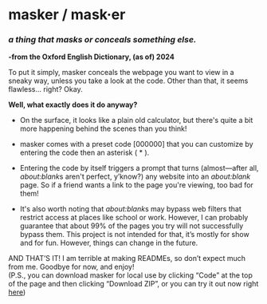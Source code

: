 # masker / mask·er  
### *a thing that masks or conceals something else.*

**\-from the Oxford English Dictionary, (as of) 2024**

To put it simply, masker conceals the webpage you want to view in a sneaky way, unless you take a look at the code. 
Other than that, it seems flawless... right? Okay.

**Well, what exactly does it do anyway?**

* On the surface, it looks like a plain old calculator, but there's quite a bit more happening behind the scenes than you think\!  
    
* masker comes with a preset code \[000000\] that you can customize by entering the code then an asterisk ( \* ).  
    
* Entering the code by itself triggers a prompt that turns (almost—after all, *about:blank*s aren't perfect, y’know?) any website into an *about:blank* page. So if a friend wants a link to the page you're viewing, too bad for them\!  
    
* It's also worth noting that *about:blank*s may bypass web filters that restrict access at places like school or work. However, I can probably guarantee that about 99% of the pages you try will not successfully bypass them.  This project is not intended for that, it’s mostly for show and for fun. However, things can change in the future.


AND THAT’S IT\! I am terrible at making READMEs, so don’t expect much from me. Goodbye for now, and enjoy\!  
(P.S., you can download masker for local use by clicking “Code” at the top of the page and then clicking “Download ZIP”, or you can try it out now right [here](https://amaldonado9.github.io/masker))
